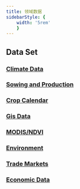```yaml
---
title: 领域数据
sidebarStyle: {
    width: '5rem'
    }
---
```


## Data Set

### [Climate Data](/)

### [Sowing and Production](/)

### [Crop Calendar](/)

### [Gis Data](/)

### [MODIS/NDVI](/)

### [Environment](/)

### [Trade Markets](/)

### [Economic Data](/)